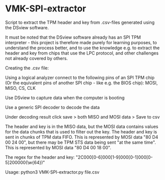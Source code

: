 # VMK-SPI-extractor
Script to extract the TPM header and key from .csv-files generated using the DSview software. 

It must be noted that the DSview software already has an SPI TPM interpreter - this project is therefore made purely for learning purposes, to understand the process better, and to use the knowledge e.g. to extract the header and key from chips that use the LPC protocol, and other challenges not already covered by others. 



Creating the .csv file:

Using a logical analyzer connect to the following pins of an SPI TPM chip (Or the equivalent pins of another SPI chip - like e.g. the BIOS chip):
MOSI, MISO, CS, CLK

Use DSview to capture data when the computer is booting

Use a generic SPI decoder to decode the data

Under decoding result click save > both MISO and MOSI data > Save to csv

The header and key is in the MISO data, but the MOSI data contains values for the data chunks that is used to filter out the key.
The header and key is sent in chunks of TPM data FIFO. This is represented by MOSI data "80 D4 00 24 00", but there may be TPM STS data being sent "at the same time". This is represented by MOSI data "80 D4 00 18 00".

The regex for the header and key: "2C000[0-6]000[1-9]000[0-1]000[0-5]200000(\w{64})"



Usage:
python3 VMK-SPI-extractor.py file.csv

